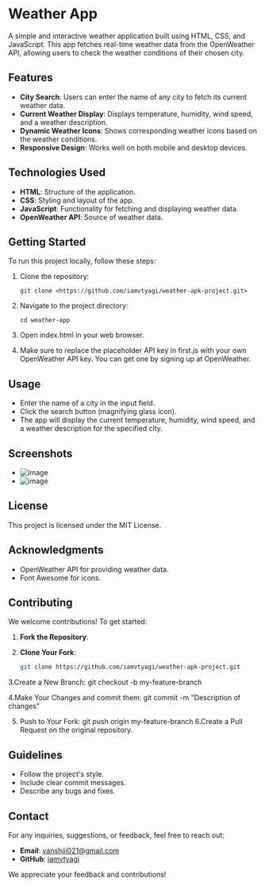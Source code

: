 # Weather App

A simple and interactive weather application built using HTML, CSS, and JavaScript. This app fetches real-time weather data from the OpenWeather API, allowing users to check the weather conditions of their chosen city.

## Features

- **City Search**: Users can enter the name of any city to fetch its current weather data.
- **Current Weather Display**: Displays temperature, humidity, wind speed, and a weather description.
- **Dynamic Weather Icons**: Shows corresponding weather icons based on the weather conditions.
- **Responsive Design**: Works well on both mobile and desktop devices.

## Technologies Used

- **HTML**: Structure of the application.
- **CSS**: Styling and layout of the app.
- **JavaScript**: Functionality for fetching and displaying weather data.
- **OpenWeather API**: Source of weather data.

## Getting Started

To run this project locally, follow these steps:

1. Clone the repository:

   ```bash##
   git clone <https://github.com/iamvtyagi/weather-apk-project.git>
   
  2. Navigate to the project directory:
     ```bash##
     cd weather-app
  3. Open index.html in your web browser.
  4. Make sure to replace the placeholder API key in first.js with your own OpenWeather API key. You can get one by signing up at OpenWeather.


## Usage
 - Enter the name of a city in the input field.
 - Click the search button (magnifying glass icon).
 - The app will display the current temperature, humidity, wind speed, and a weather description for the specified city.

## Screenshots
   - ![image](https://github.com/user-attachments/assets/a25d3a7e-c68f-4cdb-ba29-c5dfeab15012)
   - ![image](https://github.com/user-attachments/assets/80a6286a-6870-4896-9771-dc2bf55a234f)

## License
This project is licensed under the MIT License.

## Acknowledgments
- OpenWeather API for providing weather data.
- Font Awesome for icons.

## Contributing

We welcome contributions! To get started:

1. **Fork the Repository**.
2. **Clone Your Fork**:

   ```bash
   git clone https://github.com/iamvtyagi/weather-apk-project.git
>
3.Create a New Branch:
     git checkout -b my-feature-branch

4.Make Your Changes and commit them:
     git commit -m "Description of changes"

5. Push to Your Fork:
     git push origin my-feature-branch
6.Create a Pull Request on the original repository.

## Guidelines
 - Follow the project's style.
-  Include clear commit messages.
  - Describe any bugs and fixes.

## Contact

For any inquiries, suggestions, or feedback, feel free to reach out:

- **Email**: vanshjii021@gmail.com
- **GitHub**: [iamvtyagi](https://github.com/iamvtyagi)

We appreciate your feedback and contributions!



